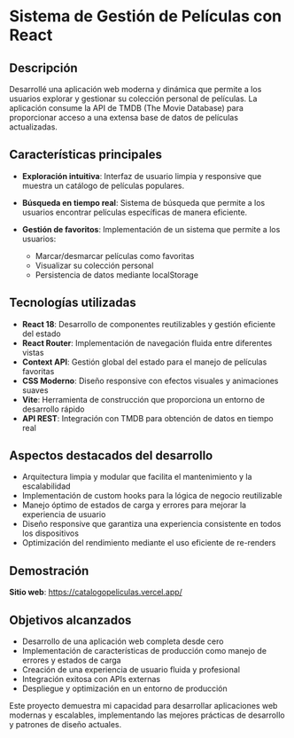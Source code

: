 # Sistema de Gestión de Películas con React

## Descripción
Desarrollé una aplicación web moderna y dinámica que permite a los usuarios explorar y gestionar su colección personal de películas. La aplicación consume la API de TMDB (The Movie Database) para proporcionar acceso a una extensa base de datos de películas actualizadas.

## Características principales
- **Exploración intuitiva**: Interfaz de usuario limpia y responsive que muestra un catálogo de películas populares.
- **Búsqueda en tiempo real**: Sistema de búsqueda que permite a los usuarios encontrar películas específicas de manera eficiente.
- **Gestión de favoritos**: Implementación de un sistema que permite a los usuarios:

  - Marcar/desmarcar películas como favoritas
  - Visualizar su colección personal
  - Persistencia de datos mediante localStorage

## Tecnologías utilizadas
- **React 18**: Desarrollo de componentes reutilizables y gestión eficiente del estado
- **React Router**: Implementación de navegación fluida entre diferentes vistas
- **Context API**: Gestión global del estado para el manejo de películas favoritas
- **CSS Moderno**: Diseño responsive con efectos visuales y animaciones suaves
- **Vite**: Herramienta de construcción que proporciona un entorno de desarrollo rápido
- **API REST**: Integración con TMDB para obtención de datos en tiempo real

## Aspectos destacados del desarrollo
- Arquitectura limpia y modular que facilita el mantenimiento y la escalabilidad
- Implementación de custom hooks para la lógica de negocio reutilizable
- Manejo óptimo de estados de carga y errores para mejorar la experiencia de usuario
- Diseño responsive que garantiza una experiencia consistente en todos los dispositivos
- Optimización del rendimiento mediante el uso eficiente de re-renders

## Demostración
**Sitio web**: https://catalogopeliculas.vercel.app/

## Objetivos alcanzados
- Desarrollo de una aplicación web completa desde cero
- Implementación de características de producción como manejo de errores y estados de carga
- Creación de una experiencia de usuario fluida y profesional
- Integración exitosa con APIs externas
- Despliegue y optimización en un entorno de producción

Este proyecto demuestra mi capacidad para desarrollar aplicaciones web modernas y escalables, implementando las mejores prácticas de desarrollo y patrones de diseño actuales.